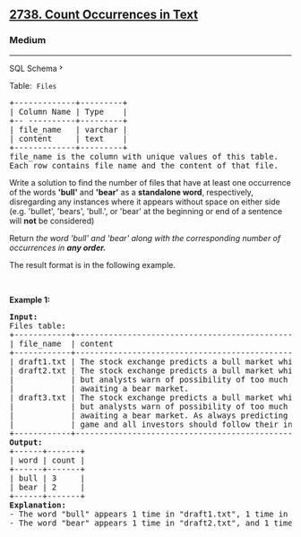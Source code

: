 <h2><a href="https://leetcode.com/problems/count-occurrences-in-text/">2738. Count Occurrences in Text</a></h2><h3>Medium</h3><hr><div class="sql-schema-wrapper__3VBi"><a class="sql-schema-link__3cEg">SQL Schema<svg viewBox="0 0 24 24" width="1em" height="1em" class="icon__1Md2"><path fill-rule="evenodd" d="M10 6L8.59 7.41 13.17 12l-4.58 4.59L10 18l6-6z"></path></svg></a></div><div><p>Table:<font face="monospace"> <code>Files</code></font></p>

<pre>+-------------+---------+
| Column Name | Type    |
+-- ----------+---------+
| file_name   | varchar |
| content     | text    |
+-------------+---------+
file_name is the column with unique values of this table. 
Each row contains file_name and the content of that file.
</pre>

<p>Write a solution to find&nbsp;the number of files that have at least one occurrence of the words&nbsp;<strong>'bull'</strong> and <strong>'bear'</strong> as a <strong>standalone word</strong>, respectively, disregarding any instances where it appears without space on either side (e.g. 'bullet',&nbsp;'bears', 'bull.',&nbsp;or 'bear'&nbsp;at the beginning or end of a sentence will <strong>not</strong> be considered)&nbsp;</p>

<p>Return <em>the word 'bull' and 'bear' along with the corresponding number of occurrences in <strong>any order.</strong></em></p>

<p>The result format is in the following example.</p>

<p>&nbsp;</p>
<p><strong class="example">Example 1:</strong></p>

<pre><strong>Input:</strong>&nbsp;
Files table:
+------------+----------------------------------------------------------------------------------+
| file_name  | content                                                                         | 
+------------+----------------------------------------------------------------------------------+
| draft1.txt | The stock exchange predicts a bull market which would make many investors happy. | 
| draft2.txt | The stock exchange predicts a bull market which would make many investors happy, |
|&nbsp;           | but analysts warn of possibility of too much optimism and that in fact we are    |
|&nbsp;           | awaiting a bear market.                                                          | 
| draft3.txt | The stock exchange predicts a bull market which would make many investors happy, |
|&nbsp;           | but analysts warn of possibility of too much optimism and that in fact we are    |
|&nbsp;           | awaiting a bear market. As always predicting the future market is an uncertain   |
|            | game and all investors should follow their instincts and best practices.         | 
+------------+----------------------------------------------------------------------------------+
<strong>Output:</strong>&nbsp;
+------+-------+
| word | count | &nbsp;
+------+-------+
| bull |&nbsp;3     |&nbsp;
| bear |&nbsp;2     | 
+------+-------+
<strong>Explanation:</strong>&nbsp;
- The word "bull" appears 1 time in "draft1.txt", 1 time in "draft2.txt", and 1 time in "draft3.txt". Therefore, the total number of occurrences for the word "bull" is 3.
- The word "bear" appears 1 time in "draft2.txt", and 1 time in "draft3.txt". Therefore, the total number of occurrences for the word "bear" is 2.

</pre>
</div>